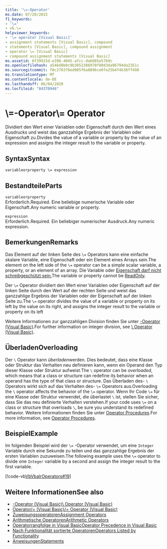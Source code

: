 ```yaml
---
title: '\=-Operator'
ms.date: 07/20/2015
f1_keywords:
- '\='
- vb.\=
helpviewer_keywords:
- '\= operator [Visual Basic]'
- assignment statements [Visual Basic], compound
- statements [Visual Basic], compound assignment
- operator \= [Visual Basic]
- compound assignment statements [Visual Basic]
ms.assetid: 6f39915d-e398-4045-afcc-da6885e57b9c
ms.openlocfilehash: a546d8b0c9b3852386970f80d3da96794da2351c
ms.sourcegitcommit: f8c270376ed905f6a8896ce0fe25b4f4b38ff498
ms.translationtype: MT
ms.contentlocale: de-DE
ms.lasthandoff: 06/04/2020
ms.locfileid: "84370946"
---
```

# <a name="-operator"></a><span data-ttu-id="fd928-102">\\=-Operator</span><span class="sxs-lookup"><span data-stu-id="fd928-102">\\= Operator</span></span>
<span data-ttu-id="fd928-103">Dividiert den Wert einer Variablen oder Eigenschaft durch den Wert eines Ausdrucks und weist das ganzzahlige Ergebnis der Variablen oder Eigenschaft zu.</span><span class="sxs-lookup"><span data-stu-id="fd928-103">Divides the value of a variable or property by the value of an expression and assigns the integer result to the variable or property.</span></span>  
  
## <a name="syntax"></a><span data-ttu-id="fd928-104">Syntax</span><span class="sxs-lookup"><span data-stu-id="fd928-104">Syntax</span></span>  
  
```vb  
variableorproperty \= expression  
```  
  
## <a name="parts"></a><span data-ttu-id="fd928-105">Bestandteile</span><span class="sxs-lookup"><span data-stu-id="fd928-105">Parts</span></span>  
 `variableorproperty`  
 <span data-ttu-id="fd928-106">Erforderlich.</span><span class="sxs-lookup"><span data-stu-id="fd928-106">Required.</span></span> <span data-ttu-id="fd928-107">Eine beliebige numerische Variable oder Eigenschaft.</span><span class="sxs-lookup"><span data-stu-id="fd928-107">Any numeric variable or property.</span></span>  
  
 `expression`  
 <span data-ttu-id="fd928-108">Erforderlich.</span><span class="sxs-lookup"><span data-stu-id="fd928-108">Required.</span></span> <span data-ttu-id="fd928-109">Ein beliebiger numerischer Ausdruck.</span><span class="sxs-lookup"><span data-stu-id="fd928-109">Any numeric expression.</span></span>  
  
## <a name="remarks"></a><span data-ttu-id="fd928-110">Bemerkungen</span><span class="sxs-lookup"><span data-stu-id="fd928-110">Remarks</span></span>  
 <span data-ttu-id="fd928-111">Das Element auf der linken Seite des `\=` Operators kann eine einfache skalare Variable, eine Eigenschaft oder ein Element eines Arrays sein.</span><span class="sxs-lookup"><span data-stu-id="fd928-111">The element on the left side of the `\=` operator can be a simple scalar variable, a property, or an element of an array.</span></span> <span data-ttu-id="fd928-112">Die Variable oder [Eigenschaft darf nicht schreibgeschützt sein.](../modifiers/readonly.md)</span><span class="sxs-lookup"><span data-stu-id="fd928-112">The variable or property cannot be [ReadOnly](../modifiers/readonly.md).</span></span>  
  
 <span data-ttu-id="fd928-113">Der `\=` Operator dividiert den Wert einer Variablen oder Eigenschaft auf der linken Seite durch den Wert auf der rechten Seite und weist das ganzzahlige Ergebnis der Variablen oder der Eigenschaft auf der linken Seite zu.</span><span class="sxs-lookup"><span data-stu-id="fd928-113">The `\=` operator divides the value of a variable or property on its left by the value on its right, and assigns the integer result to the variable or property on its left</span></span>  
  
 <span data-ttu-id="fd928-114">Weitere Informationen zur ganzzahligen Division finden Sie unter [\-Operator (Visual Basic)](integer-division-operator.md).</span><span class="sxs-lookup"><span data-stu-id="fd928-114">For further information on integer division, see [\ Operator (Visual Basic)](integer-division-operator.md).</span></span>  
  
## <a name="overloading"></a><span data-ttu-id="fd928-115">Überladen</span><span class="sxs-lookup"><span data-stu-id="fd928-115">Overloading</span></span>  
 <span data-ttu-id="fd928-116">Der `\` Operator kann *überladen*werden. Dies bedeutet, dass eine Klasse oder Struktur das Verhalten neu definieren kann, wenn ein Operand den Typ dieser Klasse oder Struktur aufweist.</span><span class="sxs-lookup"><span data-stu-id="fd928-116">The `\` operator can be *overloaded*, which means that a class or structure can redefine its behavior when an operand has the type of that class or structure.</span></span> <span data-ttu-id="fd928-117">Das Überladen des- `\` Operators wirkt sich auf das Verhalten des- `\=` Operators aus.</span><span class="sxs-lookup"><span data-stu-id="fd928-117">Overloading the `\` operator affects the behavior of the `\=` operator.</span></span> <span data-ttu-id="fd928-118">Wenn Ihr Code `\=` für eine Klasse oder Struktur verwendet, die überlastet `\` ist, stellen Sie sicher, dass Sie das neu definierte Verhalten verstehen.</span><span class="sxs-lookup"><span data-stu-id="fd928-118">If your code uses `\=` on a class or structure that overloads `\`, be sure you understand its redefined behavior.</span></span> <span data-ttu-id="fd928-119">Weitere Informationen finden Sie unter [Operator Procedures](../../programming-guide/language-features/procedures/operator-procedures.md).</span><span class="sxs-lookup"><span data-stu-id="fd928-119">For more information, see [Operator Procedures](../../programming-guide/language-features/procedures/operator-procedures.md).</span></span>  
  
## <a name="example"></a><span data-ttu-id="fd928-120">Beispiel</span><span class="sxs-lookup"><span data-stu-id="fd928-120">Example</span></span>  
 <span data-ttu-id="fd928-121">Im folgenden Beispiel wird der `\=` -Operator verwendet, um eine `Integer` Variable durch eine Sekunde zu teilen und das ganzzahlige Ergebnis der ersten Variablen zuzuweisen.</span><span class="sxs-lookup"><span data-stu-id="fd928-121">The following example uses the `\=` operator to divide one `Integer` variable by a second and assign the integer result to the first variable.</span></span>  
  
 [!code-vb[VbVbalrOperators#19](~/samples/snippets/visualbasic/VS_Snippets_VBCSharp/VbVbalrOperators/VB/Class1.vb#19)]  
  
## <a name="see-also"></a><span data-ttu-id="fd928-122">Weitere Informationen</span><span class="sxs-lookup"><span data-stu-id="fd928-122">See also</span></span>

- [<span data-ttu-id="fd928-123">\-Operator (Visual Basic)</span><span class="sxs-lookup"><span data-stu-id="fd928-123">\ Operator (Visual Basic)</span></span>](integer-division-operator.md)
- [<span data-ttu-id="fd928-124">Operator/= (Visual Basic)</span><span class="sxs-lookup"><span data-stu-id="fd928-124">/= Operator (Visual Basic)</span></span>](floating-point-division-assignment-operator.md)
- [<span data-ttu-id="fd928-125">Zuweisungsoperatoren</span><span class="sxs-lookup"><span data-stu-id="fd928-125">Assignment Operators</span></span>](assignment-operators.md)
- [<span data-ttu-id="fd928-126">Arithmetische Operatoren</span><span class="sxs-lookup"><span data-stu-id="fd928-126">Arithmetic Operators</span></span>](arithmetic-operators.md)
- [<span data-ttu-id="fd928-127">Operatorrangfolge in Visual Basic</span><span class="sxs-lookup"><span data-stu-id="fd928-127">Operator Precedence in Visual Basic</span></span>](operator-precedence.md)
- [<span data-ttu-id="fd928-128">Nach Funktionalität sortierte Operatoren</span><span class="sxs-lookup"><span data-stu-id="fd928-128">Operators Listed by Functionality</span></span>](operators-listed-by-functionality.md)
- [<span data-ttu-id="fd928-129">Anweisungen</span><span class="sxs-lookup"><span data-stu-id="fd928-129">Statements</span></span>](../../programming-guide/language-features/statements.md)
